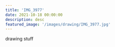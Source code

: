 ```yaml
---
title: 'IMG_3977'
date: 2021-10-18 00:00:00
description: desc
featured_image: '/images/drawing/IMG_3977.jpg'
---
```


drawing stuff